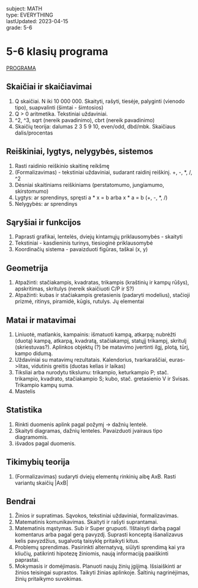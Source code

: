 subject: MATH  
type: EVERYTHING  
lastUpdated: 2023-04-15  
grade: 5-6  

# 5-6 klasių programa
[PROGRAMA](https://duomenys.ugdome.lt/saugykla/bp/2016/pagrindinis/4_Matematika.pdf)
## Skaičiai ir skaičiavimai
1. Q skaičiai. N iki 10 000 000. Skaityti, rašyti, tiesėje, palyginti (vienodo tipo), suapvalinti (šimtai - šimtosios)
2. Q > 0 aritmetika. Tekstiniai uždaviniai.
3. ^2, ^3, sqrt (nereik pavadinimo), cbrt (nereik pavadinimo)
4. Skaičių teorija: dalumas 2 3 5 9 10, even/odd, dbd/mbk. Skaičiaus dalis/procentas
## Reiškiniai, lygtys, nelygybės, sistemos
1. Rasti raidinio reiškinio skaitinę reikšmę
2. (Formalizavimas) - tekstiniai uždaviniai, sudarant raidinį reiškinį. +, -, *, /, ^2
3. Dėsniai skaitiniams reiškiniams (perstatomumo, jungiamumo, skirstomumo)
4. Lygtys: ar sprendinys, spręsti a * x = b arba x * a = b (+, -, *, /)
5. Nelygybės: ar sprendinys
## Sąryšiai ir funkcijos
1. Paprasti grafikai, lentelės, dviejų kintamųjų priklausomybės - skaityti
2. Tekstiniai - kasdieninis turinys, tiesioginė priklausomybė
3. Koordinačių sistema - pavaizduoti figūras, taškai (x, y)
## Geometrija
1. Atpažinti: stačiakampis, kvadratas, trikampis (kraštinių ir kampų rūšys), apskritimas, skritulys (nereik skaičiuoti C/P ir S?)
2. Atpažinti: kubas ir stačiakampis gretasienis (padaryti modelius), stačioji prizmė, ritinys, piramidė, kūgis, rutulys. Jų elementai
## Matai ir matavimai
1. Liniuotė, matlankis, kampainis: išmatuoti kampą, atkarpą; nubrėžti  (duotą) kampą, atkarpą, kvadratą, stačiakampį, statųjį trikampį, skritulį (skriestuvas?). Aplinkos objektų (?) be matavimo įvertinti ilgį, plotą, tūrį, kampo didumą.
2. Uždaviniai su matavimų rezultatais. Kalendorius, tvarkaraščiai, euras->litas, vidutinis greitis (duotas kelias ir laikas)
3. Tiksliai arba nurodytu tikslumu: trikampio, keturkampio P; stač. trikampio, kvadrato, stačiakampio S; kubo, stač. gretasienio V ir Svisas. Trikampio kampų suma.
4. Mastelis
## Statistika
1. Rinkti duomenis aplink pagal požymį -> dažnių lentelė. 
2. Skaityti diagramas, dažnių lenteles. Pavaizduoti įvairaus tipo diagramomis.
3. išvados pagal duomenis.
## Tikimybių teorija
1. (Formalizavimas) sudaryti dviejų elementų rinkinių aibę AxB. Rasti variantų skaičių |AxB|
## Bendrai
1. Žinios ir supratimas. Sąvokos, tekstiniai uždaviniai, formalizavimas.
2. Matematinis komunikavimas. Skaityti ir rašyti suprantamai.
3. Matematinis mąstymas. Sub ir Super grupuoti. !Ištaisyti darbą pagal komentarus arba pagal gerą pavyzdį. Suprasti konceptą išanalizavus kelis pavyzdžius, sugalvotą taisyklę pritaikyti kitus. 
5. Problemų sprendimas. Pasirinkti alternatyvą, siūlyti sprendimą kai yra kliučių, patikrinti hipotezę žiniomis, naują informaciją paaiškinti paprastai.
6. Mokymasis ir domėjimasis. Planuoti naujų žinių įgijimą. Išsiaiškinti ar žinios teisingai suprastos. Taikyti žinias aplinkoje. Šaltinių nagrinėjimas, žinių pritaikymo suvokimas. 
